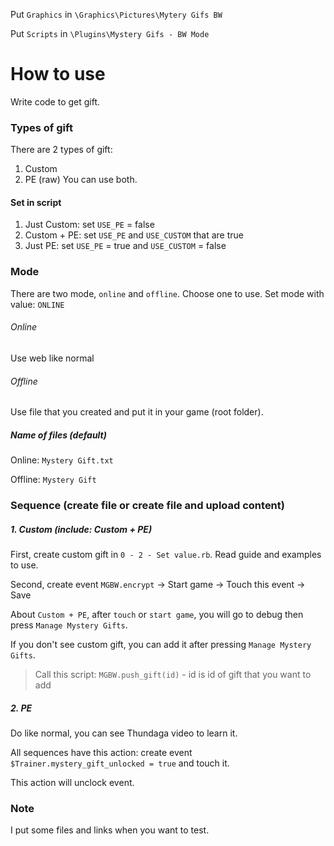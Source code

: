 Put `Graphics` in `\Graphics\Pictures\Mytery Gifs BW`

Put `Scripts` in `\Plugins\Mystery Gifs - BW Mode`

# How to use
Write code to get gift.

### Types of gift
There are 2 types of gift:
1. Custom
2. PE (raw)
You can use both.

#### Set in script
1. Just Custom: set `USE_PE` = false
1. Custom + PE: set `USE_PE` and `USE_CUSTOM` that are true
1. Just PE: set `USE_PE` = true and `USE_CUSTOM` = false

### Mode
There are two mode, `online` and `offline`. Choose one to use. Set mode with value: `ONLINE`

###### Online
Use web like normal
###### Offline
Use file that you created and put it in your game (root folder).

##### Name of files (default)
Online: `Mystery Gift.txt`

Offline: `Mystery Gift`

### Sequence (create file or create file and upload content)
##### 1. Custom (include: Custom + PE)
First, create custom gift in `0 - 2 - Set value.rb`. Read guide and examples to use.

Second, create event `MGBW.encrypt` -> Start game -> Touch this event -> Save

About `Custom + PE`, after `touch` or `start game`, you will go to debug then press `Manage Mystery Gifts`.

If you don't see custom gift, you can add it after pressing `Manage Mystery Gifts`.
> Call this script: `MGBW.push_gift(id)` - id is id of gift that you want to add

##### 2. PE
Do like normal, you can see Thundaga video to learn it.

All sequences have this action: create event `$Trainer.mystery_gift_unlocked = true` and touch it.

This action will unclock event.

### Note
I put some files and links when you want to test.
